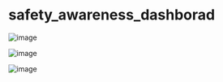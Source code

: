 # safety_awareness_dashborad

![image](https://github.com/hashinil/safety_awareness_dashborad/assets/33922245/a2fbe039-e7d0-4932-85da-d821f5b93257)


![image](https://github.com/hashinil/safety_awareness_dashborad/assets/33922245/7f48f557-5b96-4392-9216-299df2371ffa)


![image](https://github.com/hashinil/safety_awareness_dashborad/assets/33922245/701cf427-de29-49c0-990d-69470fd98cee)










